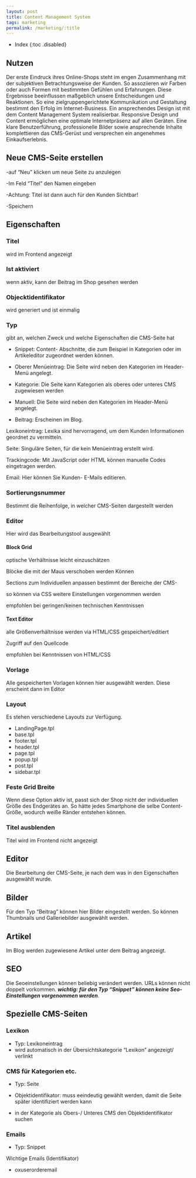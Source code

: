 ```yaml
---
layout: post
title: Content Management System
tags: marketing
permalink: /marketing/:title
---
```


+ Index
{:toc .disabled}


## Nutzen

Der erste Eindruck ihres Online-Shops steht im engen Zusammenhang mit der subjektiven Betrachtungsweise der Kunden. So assoziieren wir Farben oder auch Formen mit bestimmten Gefühlen und Erfahrungen. Diese Ergebnisse beeinflussen maßgeblich unsere Entscheidungen und Reaktionen. So eine zielgruppengerichtete Kommunikation und Gestaltung bestimmt den Erfolg im Internet-Business. Ein ansprechendes Design ist mit dem Content Management System realisierbar. Responsive Design und Content ermöglichen eine optimale Internetpräsenz auf allen Geräten. Eine klare Benutzerführung, professionelle Bilder sowie ansprechende Inhalte komplettieren das CMS-Gerüst und versprechen ein angenehmes Einkaufserlebnis.

## Neue CMS-Seite erstellen

-auf “Neu” klicken um neue Seite zu anzulegen

-Im Feld “Titel” den Namen eingeben

-Achtung: Titel ist dann auch für den Kunden Sichtbar!

-Speichern



## Eigenschaften

### Titel

wird im Frontend angezeigt

### Ist aktiviert

wenn aktiv, kann der Beitrag im Shop gesehen werden

### Objecktidentifikator

wird generiert und ist einmalig

### Typ

gibt an, welchen Zweck und welche Eigenschaften die CMS-Seite hat

- Snippet: Content- Abschnitte, die zum Beispiel in Kategorien oder im Artikeleditor zugeordnet werden können.

- Oberer Menüeintrag: Die Seite wird neben den Kategorien im Header-Menü angelegt.

- Kategorie: Die Seite kann Kategorien als oberes oder unteres CMS zugewiesen werden

- Manuell: Die Seite wird neben den Kategorien im Header-Menü angelegt.

- Beitrag: Erscheinen im Blog.

Lexikoneintrag: Lexika sind hervorragend, um dem Kunden Informationen geordnet zu vermitteln.

Seite: Singuläre Seiten, für die kein Menüeintrag erstellt wird.

Trackingcode: Mit JavaScript oder HTML können manuelle Codes eingetragen werden.

Email: Hier können Sie Kunden- E-Mails editieren.


### Sortierungsnummer

Bestimmt die Reihenfolge, in welcher CMS-Seiten dargestellt werden

### Editor

Hier wird das Bearbeitungstool ausgewählt

#### Block Grid

optische Verhältnisse leicht einzuschätzen

Blöcke die mit der Maus verschoben werden Können

Sections zum Individuellen anpassen bestimmt der Bereiche der CMS-

so können via CSS weitere Einstellungen vorgenommen werden

empfohlen bei geringen/keinen technischen Kenntnissen


#### Text Editor

alle Größenverhältnisse werden via HTML/CSS gespeichert/editiert

Zugriff auf den Quellcode

empfohlen bei Kenntnissen von HTML/CSS

### Vorlage

Alle gespeicherten Vorlagen können hier ausgewählt werden. Diese erscheint dann im Editor

### Layout

Es stehen verschiedene Layouts zur Verfügung.

- LandingPage.tpl
- base.tpl
- footer.tpl
- header.tpl
- page.tpl
- popup.tpl
- post.tpl
- sidebar.tpl

### Feste Grid Breite

Wenn diese Option aktiv ist, passt sich der Shop nicht der individuellen Größe des Endgerätes an. So hätte jedes Smartphone die selbe Content-Größe, wodurch weiße Ränder entstehen können.


### Titel ausblenden

Titel wird im Frontend nicht angezeigt

## Editor

Die Bearbeitung der CMS-Seite, je nach dem was in den Eigenschaften ausgewählt wurde.

## Bilder

Für den Typ “Beitrag” können hier Bilder eingestellt werden. So können Thumbnails und Galleriebilder ausgewählt werden.

## Artikel

Im Blog werden zugewiesene Artikel unter dem Beitrag angezeigt.

## SEO

Die Seoeinstellungen können beliebig verändert werden. URLs können nicht doppelt vorkommen.
***wichtig: für den Typ “Snippet” können keine Seo-Einstellungen vorgenommen werden***.

## Spezielle CMS-Seiten

### Lexikon
- Typ: Lexikoneintrag
- wird automatisch in der Übersichtskategorie “Lexikon” angezeigt/ verlinkt

### CMS für Kategorien etc.

- Typ: Seite

- Objektidentifikator: muss eeindeutig gewählt werden, damit die Seite später identifiziert werden kann

- in der Kategorie als Obers-/ Unteres CMS  den Objektidentifikator suchen

### Emails

- Typ: Snippet

Wichtige Emails (Identifikator)

- oxuserorderemail
